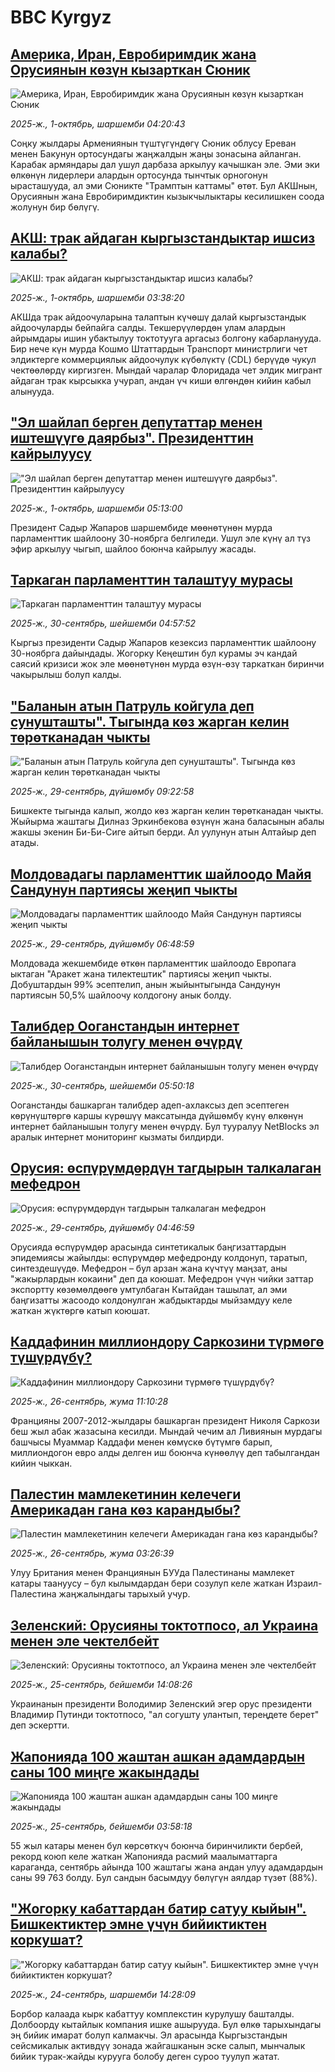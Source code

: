 # BBC Kyrgyz## [Америка, Иран, Евробиримдик жана Орусиянын көзүн кызарткан Сюник](https://www.bbc.com/kyrgyz/articles/cy8r2x1p9ndo?at_medium=RSS&at_campaign=rss?at_campaign=githubrss)![Америка, Иран, Евробиримдик жана Орусиянын көзүн кызарткан Сюник](https://ichef.bbci.co.uk/ace/ws/240/cpsprodpb/c937/live/7ded0a30-9aff-11f0-8272-7f0194ae8142.jpg)_2025-ж., 1-октябрь, шаршемби 04:20:43_Соңку жылдары Армениянын түштүгүндөгү Сюник облусу Ереван менен Бакунун ортосундагы жаңжалдын жаңы зонасына айланган. Карабак армяндары дал ушул дарбаза аркылуу качышкан эле. Эми эки өлкөнүн лидерлери алардын ортосунда тынчтык орногонун ырасташууда, ал эми Сюникте "Трамптын каттамы" өтөт. Бул АКШнын, Орусиянын жана Евробиримдиктин кызыкчылыктары кесилишкен соода жолунун бир бөлүгү.## [АКШ: трак айдаган кыргызстандыктар ишсиз калабы?](https://www.bbc.com/kyrgyz/articles/c8xrwqe5g8zo?at_medium=RSS&at_campaign=rss?at_campaign=githubrss)![АКШ: трак айдаган кыргызстандыктар ишсиз калабы?](https://ichef.bbci.co.uk/ace/ws/240/cpsprodpb/01d8/live/e701e2d0-9e78-11f0-9e26-5be481fe7d13.jpg)_2025-ж., 1-октябрь, шаршемби 03:38:20_АКШда трак айдоочуларына талаптын күчөшү далай кыргызстандык айдоочуларды бейпайга салды. Текшерүүлөрдөн улам алардын айрымдары ишин убактылуу токтотууга аргасыз болгону кабарланууда. Бир нече күн мурда Кошмо Штаттардын Транспорт министрлиги чет элдиктерге коммерциялык айдоочулук күбөлүктү (CDL) берүүдө чукул чектөөлөрдү киргизген. Мындай чаралар Флоридада чет элдик мигрант айдаган трак кырсыкка учурап, андан үч киши өлгөндөн кийин кабыл алынууда.## ["Эл шайлап берген депутаттар менен иштешүүгө даярбыз". Президенттин кайрылуусу](https://www.bbc.com/kyrgyz/articles/cpvlp48d3ego?at_medium=RSS&at_campaign=rss?at_campaign=githubrss)!["Эл шайлап берген депутаттар менен иштешүүгө даярбыз". Президенттин кайрылуусу](https://ichef.bbci.co.uk/ace/ws/240/cpsprodpb/78d3/live/97053290-9e83-11f0-aaa6-730f9358a2bf.jpg)_2025-ж., 1-октябрь, шаршемби 05:13:00_Президент Садыр Жапаров шаршембиде мөөнөтүнөн мурда парламенттик шайлоону 30-ноябрга белгиледи. Ушул эле күнү ал түз эфир аркылуу чыгып, шайлоо боюнча кайрылуу жасады.## [Таркаган парламенттин талаштуу мурасы](https://www.bbc.com/kyrgyz/articles/c8jmkxxy724o?at_medium=RSS&at_campaign=rss?at_campaign=githubrss)![Таркаган парламенттин талаштуу мурасы](https://ichef.bbci.co.uk/ace/ws/240/cpsprodpb/2016/live/1847e1c0-9db9-11f0-92db-77261a15b9d2.jpg)_2025-ж., 30-сентябрь, шейшемби 04:57:52_Кыргыз президенти Садыр Жапаров кезексиз парламенттик шайлоону 30-ноябрга дайындады. Жогорку Кеңештин бул курамы эч кандай саясий кризиси жок эле мөөнөтүнөн мурда өзүн-өзү таркаткан биринчи чакырылыш болуп калды.## ["Баланын атын Патруль койгула деп сунушташты". Тыгында көз жарган келин төрөтканадан чыкты](https://www.bbc.com/kyrgyz/articles/cr701ee4jd1o?at_medium=RSS&at_campaign=rss?at_campaign=githubrss)!["Баланын атын Патруль койгула деп сунушташты". Тыгында көз жарган келин төрөтканадан чыкты](https://ichef.bbci.co.uk/ace/ws/240/cpsprodpb/79f2/live/caf91180-9d15-11f0-928c-71dbb8619e94.jpg)_2025-ж., 29-сентябрь, дүйшөмбү 09:22:58_Бишкекте тыгында калып, жолдо көз жарган келин төрөтканадан чыкты. Жыйырма жаштагы Дилназ Эркинбекова өзүнүн жана баласынын абалы жакшы экенин Би-Би-Сиге айтып берди. Ал уулунун атын Алтайыр деп атады.## [Молдовадагы парламенттик шайлоодо Майя Сандунун партиясы жеңип чыкты](https://www.bbc.com/kyrgyz/articles/cn95qd925ndo?at_medium=RSS&at_campaign=rss?at_campaign=githubrss)![Молдовадагы парламенттик шайлоодо Майя Сандунун партиясы жеңип чыкты](https://ichef.bbci.co.uk/ace/ws/240/cpsprodpb/0f61/live/cca1d390-9cd5-11f0-8245-f3f629744491.jpg)_2025-ж., 29-сентябрь, дүйшөмбү 06:48:59_Молдовада жекшембиде өткөн парламенттик шайлоодо Европага ыктаган  "Аракет жана тилектештик" партиясы жеңип чыкты. Добуштардын 99% эсептелип, анын жыйынтыгында Сандунун партиясын 50,5% шайлоочу колдогону анык болду.## [Талибдер Ооганстандын интернет байланышын толугу менен өчүрдү](https://www.bbc.com/kyrgyz/articles/cqlz77ggxe9o?at_medium=RSS&at_campaign=rss?at_campaign=githubrss)![Талибдер Ооганстандын интернет байланышын толугу менен өчүрдү](https://ichef.bbci.co.uk/ace/ws/240/cpsprodpb/605c/live/9bcbfb90-9d95-11f0-b741-177e3e2c2fc7.png)_2025-ж., 30-сентябрь, шейшемби 05:50:18_Ооганстанды башкарган талибдер адеп-ахлаксыз деп эсептеген көрүнүштөргө каршы күрөшүү максатында дүйшөмбү күнү өлкөнүн интернет байланышын толугу менен өчүрдү. Бул тууралуу NetBlocks эл аралык интернет мониторинг кызматы билдирди.## [Орусия: өспүрүмдөрдүн тагдырын талкалаган мефедрон](https://www.bbc.com/kyrgyz/articles/c059dj3p01lo?at_medium=RSS&at_campaign=rss?at_campaign=githubrss)![Орусия: өспүрүмдөрдүн тагдырын талкалаган мефедрон](https://ichef.bbci.co.uk/ace/ws/240/cpsprodpb/fc01/live/a56ef310-4dd5-11f0-a073-0b81b4478b62.jpg)_2025-ж., 29-сентябрь, дүйшөмбү 04:46:59_Орусияда өспүрүмдөр арасында синтетикалык баңгизаттардын эпидемиясы жайылды: өспүрүмдөр мефедронду колдонуп, таратып, синтездешүүдө. Мефедрон – бул арзан жана күчтүү маңзат, аны "жакырлардын кокаини" деп да коюшат. Мефедрон үчүн чийки заттар экспортту көзөмөлдөөгө умтулбаган Кытайдан ташылат, ал эми баңгизатты жасоодо колдонулган жабдыктарды мыйзамдуу келе жаткан жүктөргө катып коюшат.## [Каддафинин миллиондору Саркозини түрмөгө түшүрдүбү?](https://www.bbc.com/kyrgyz/articles/c05909q9l3vo?at_medium=RSS&at_campaign=rss?at_campaign=githubrss)![Каддафинин миллиондору Саркозини түрмөгө түшүрдүбү?](https://ichef.bbci.co.uk/ace/ws/240/cpsprodpb/08da/live/5ef72fc0-9ac8-11f0-99cb-e5b0dff735aa.jpg)_2025-ж., 26-сентябрь, жума 11:10:28_Францияны 2007-2012-жылдары башкарган президент Николя Саркози беш жыл абак жазасына кесилди. Мындай чечим ал Ливиянын мурдагы башчысы Муаммар Каддафи менен көмүскө бүтүмгө барып, миллиондогон евро алды делген иш боюнча күнөөлүү деп табылгандан кийин чыккан.## [Палестин мамлекетинин келечеги Америкадан гана көз карандыбы?](https://www.bbc.com/kyrgyz/articles/cx27p8lkjnro?at_medium=RSS&at_campaign=rss?at_campaign=githubrss)![Палестин мамлекетинин келечеги Америкадан гана көз карандыбы?](https://ichef.bbci.co.uk/ace/ws/240/cpsprodpb/6892/live/394b2530-985a-11f0-858a-a904eacbef23.jpg)_2025-ж., 26-сентябрь, жума 03:26:39_Улуу Британия менен Франциянын БУУда Палестинаны мамлекет катары таануусу – бул кылымдардан бери созулуп келе жаткан Израил-Палестина жаңжалындагы тарыхый учур.## [Зеленский: Орусияны токтотпосо, ал Украина менен эле чектелбейт](https://www.bbc.com/kyrgyz/articles/cyv6gdv6p2yo?at_medium=RSS&at_campaign=rss?at_campaign=githubrss)![Зеленский: Орусияны токтотпосо, ал Украина менен эле чектелбейт](https://ichef.bbci.co.uk/ace/ws/240/cpsprodpb/37fe/live/7832fcc0-9a1a-11f0-92bd-0166dfabcb1b.jpg)_2025-ж., 25-сентябрь, бейшемби 14:08:26_Украинанын президенти Володимир Зеленский эгер орус президенти Владимир Путинди токтотпосо, "ал согушту улантып, тереңдете берет" деп эскертти.## [Жапонияда 100 жаштан ашкан адамдардын саны 100 миңге жакындады](https://www.bbc.com/kyrgyz/articles/cevz8px2p0lo?at_medium=RSS&at_campaign=rss?at_campaign=githubrss)![Жапонияда 100 жаштан ашкан адамдардын саны 100 миңге жакындады](https://ichef.bbci.co.uk/ace/ws/240/cpsprodpb/001b/live/704519c0-99c1-11f0-8a77-13b9382bfc21.jpg)_2025-ж., 25-сентябрь, бейшемби 03:58:18_55 жыл катары менен бул көрсөткүч боюнча биринчиликти бербей, рекорд коюп келе жаткан Жапонияда расмий маалыматтарга караганда, сентябрь айында 100 жаштагы жана андан улуу адамдардын саны 99 763 болду. Бул сандын басымдуу бөлүгүн аялдар түзөт (88%).## ["Жогорку кабаттардан батир сатуу кыйын". Бишкектиктер эмне үчүн бийиктиктен коркушат?](https://www.bbc.com/kyrgyz/articles/c5yjqgwxd37o?at_medium=RSS&at_campaign=rss?at_campaign=githubrss)!["Жогорку кабаттардан батир сатуу кыйын". Бишкектиктер эмне үчүн бийиктиктен коркушат?](https://ichef.bbci.co.uk/ace/ws/240/cpsprodpb/bd71/live/8309db20-9950-11f0-9ab8-fd188b933226.jpg)_2025-ж., 24-сентябрь, шаршемби 14:28:09_Борбор калаада кырк кабаттуу комплекстин курулушу башталды. Долбоорду кытайлык компания ишке ашырууда. Бул өлкө тарыхындагы эң бийик имарат болуп калмакчы. Эл арасында Кыргызстандын сейсмикалык активдүү зонада жайгашканын эске салып, мынчалык бийик турак-жайды курууга болобу деген суроо туулуп жатат.